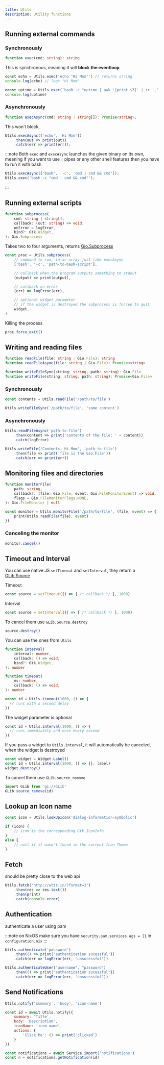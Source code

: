 ```yaml
---
title: Utils
description: Utility functions
---
```


## Running external commands

### Synchronously

```ts
function exec(cmd: string): string
```

This is synchronous, meaning it will **block the eventloop**

```js
const echo = Utils.exec('echo "Hi Mom"') // returns string
console.log(echo) // logs "Hi Mom"
```

```js
const uptime = Utils.exec(`bash -c "uptime | awk '{print $3}' | tr ',' ' '"`)
console.log(uptime)
```

### Asynchronously

```ts
function execAsync(cmd: string | string[]): Promise<string>;
```

This won't block,

```js
Utils.execAsync(['echo', 'Hi Mom'])
    .then(out => print(out))
    .catch(err => print(err));
```

:::note
Both `exec` and `execAsync` launches the given binary on its own,
meaning if you want to use `|` pipes or any other shell features
then you have to run it with bash.

```js
Utils.execAsync(['bash', '-c', 'cmd | cmd && cmd']);
Utils.exec('bash -c "cmd | cmd && cmd"');
```

:::

## Running external scripts

```ts
function subprocess(
    cmd: string | string[],
    callback: (out: string) => void,
    onError = logError,
    bind?: Gtk.Widget,
): Gio.Subprocess
```

Takes two to four arguments, returns [Gio.Subprocess](https://gjs-docs.gnome.org/gio20~2.0/gio.subprocess)

```js
const proc = Utils.subprocess(
    // command to run, in an array just like execAsync
    ['bash', '-c', 'path-to-bash-script'],

    // callback when the program outputs something to stdout
    (output) => print(output),

    // callback on error
    (err) => logError(err),

    // optional widget parameter
    // if the widget is destroyed the subprocess is forced to quit
    widget,
)
```

Killing the process

```js
proc.force_exit()
```

## Writing and reading files

```ts
function readFile(file: string | Gio.File): string
function readFileAsync(file: string | Gio.File): Promise<string>

function writeFileSync(string: string, path: string): Gio.File
function writeFile(string: string, path: string): Promise<Gio.File>
```

### Synchronously

```js
const contents = Utils.readFile('/path/to/file')

Utils.writeFileSync('/path/to/file', 'some content')
```

### Asynchronously

```js
Utils.readFileAsync('path-to-file')
    .then(content => print('contents of the file: ' + content))
    .catch(logError)

Utils.writeFile('Contents: Hi Mom', 'path-to-file')
    .then(file => print('file is the Gio.File'))
    .catch(err => print(err))
```

## Monitoring files and directories

```ts
function monitorFile(
    path: string,
    callback?: (file: Gio.File, event: Gio.FileMonitorEvent) => void,
    flags = Gio.FileMonitorFlags.NONE,
): Gio.FileMonitor | null
```

```js
const monitor = Utils.monitorFile('/path/to/file', (file, event) => {
    print(Utils.readFile(file), event)
})
```

### Canceling the monitor

```js
monitor.cancel()
```

## Timeout and Interval

You can use native JS `setTimeout` and `setInterval`, they return a [GLib.Source](https://docs.gtk.org/glib/struct.Source.html)

Timeout

```js
const source = setTimeout(() => { /* callback */ }, 1000)
```

Interval

```js
const source = setInterval(() => { /* callback */ }, 1000)
```

To cancel them use `GLib.Source.destroy`

```js
source.destroy()
```

You can use the ones from `Utils`

```ts
function interval(
    interval: number,
    callback: () => void,
    bind?: Gtk.Widget,
): number

function timeout(
    ms: number,
    callback: () => void,
): number
```

```js
const id = Utils.timeout(1000, () => {
  // runs with a second delay
})
```

The widget parameter is optional

```js
const id = Utils.interval(1000, () => {
  // runs immediately and once every second
})
```

If you pass a widget to `Utils.interval`, it will automatically be canceled,
when the widget is destroyed

```js
const widget = Widget.Label()
const id = Utils.interval(1000, () => {}, label)
widget.destroy()
```

To cancel them use `GLib.source_remove`

```js
import GLib from 'gi://GLib'
GLib.source_remove(id)
```

## Lookup an Icon name

```js
const icon = Utils.lookUpIcon('dialog-information-symbolic')

if (icon) {
    // icon is the corresponding Gtk.IconInfo
}
else {
    // null if it wasn't found in the current Icon Theme
}
```

## Fetch

should be pretty close to the web api

```js
Utils.fetch('http://wttr.in/?format=3')
    .then(res => res.text())
    .then(print)
    .catch(console.error)
```

## Authentication

authenticate a user using pam

:::note
on NixOS make sure you have `security.pam.services.ags = {}` in `configuration.nix`
:::

```js
Utils.authenticate('password')
    .then(() => print('authentication sucessful'))
    .catch(err => logError(err, 'unsucessful'))

Utils.authenticateUser("username", "password")
    .then(() => print("authentication sucessful"))
    .catch(err => logError(err, 'unsucessful'))
```

## Send Notifications

```js
Utils.notify('summary', 'body', 'icon-name')
```

```js
const id = await Utils.notify({
    summary: 'Title',
    body: 'Description',
    iconName: 'icon-name',
    actions: {
        'Click Me': () => print('clicked')
    }
})

const notifications = await Service.import('notifications')
const n = notifications.getNotification(id)
```
